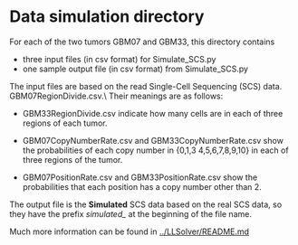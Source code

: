 # Data simulation directory

For each of the two tumors GBM07 and GBM33, this directory contains
- three input files (in csv format) for Simulate_SCS.py
- one sample output file (in csv format) from Simulate_SCS.py

The input files are based on the read Single-Cell Sequencing (SCS)
data. GBM07RegionDivide.csv.\ Their meanings are as follows:

- GBM33RegionDivide.csv indicate how many cells are in each of three
  regions of each tumor.

- GBM07CopyNumberRate.csv and GBM33CopyNumberRate.csv show the
  probabilities of each copy number in {0,1,3 4,5,6,7,8,9,10} in each
  of three regions of the tumor.

- GBM07PositionRate.csv and GBM33PositionRate.csv show the
  probabilities that each position has a copy number other than 2.

The output file is the **Simulated** SCS data based on the real SCS
data, so they have the prefix *simulated_* at the beginning of the
file name.

Much more information can be found in
[../LLSolver/README.md](../LLSolver/README.md)
